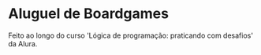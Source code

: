# Aluguel de Boardgames
Feito ao longo do curso 'Lógica de programação: praticando com desafios' da Alura.
